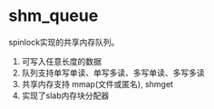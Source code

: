 # shm_queue
 spinlock实现的共享内存队列。 

1. 可写入任意长度的数据
2. 队列支持单写单读、单写多读、多写单读、多写多读
3. 共享内存支持 mmap(文件或匿名), shmget
4. 实现了slab内存块分配器
